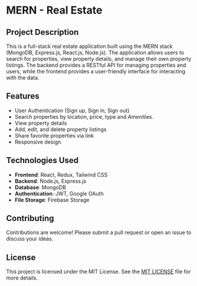
# MERN - Real Estate  

## Project Description

This is a full-stack real estate application built using the MERN stack (MongoDB, Express.js, React.js, Node.js). The application allows users to search for properties, view property details, and manage their own property listings.
The backend provides a RESTful API for managing properties and users, while the frontend provides a user-friendly interface for interacting with the data.

## Features

- User Authentication (Sign up, Sign in, Sign out)
- Search properties by location, price, type and Amenities.
- View property details
- Add, edit, and delete property listings
- Share favorite properties via link
- Responsive design

## Technologies Used

- **Frontend**: React, Redux, Tailwind CSS
- **Backend**: Node.js, Express.js
- **Database**: MongoDB
- **Authentication**: JWT, Google OAuth
- **File Storage**: Firebase Storage

## Contributing

Contributions are welcome! Please submit a pull request or open an issue to discuss your ideas.

## License

This project is licensed under the MIT License. See the [MIT LICENSE](LICENSE) file for more details.
